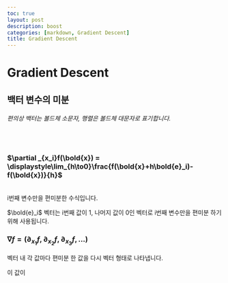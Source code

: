 ```yaml
---
toc: true
layout: post
description: boost
categories: [markdown, Gradient Descent]
title: Gradient Descent
---
```

# Gradient Descent 

## 백터 변수의 미분
###### 편의상 백터는 볼드체 소문자, 행렬은 볼드체 대문자로 표기합니다.
<br/> 

### $\partial _{x_i}f(\bold{x}) = \displaystyle\lim_{h\to0}\frac{f(\bold{x}+h\bold{e}_i)-f(\bold{x})}{h}$

<br/>
i번째 변수만을 편미분한 수식입니다.

$\bold{e}_i$ 벡터는 i번째 값이 1, 나머지 값이 0인 벡터로 i번째 변수만을 편미분 하기 위해 사용됩니다. 

### $\nabla f = (\partial_{x_1}f,\partial_{x_2}f,\partial_{x_3}f, ...)$

벡터 내 각 값마다 편미분 한 값을 다시 벡터 형태로 나타냅니다.

이 값이 
